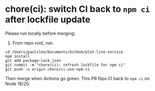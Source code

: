# chore(ci): switch CI back to `npm ci` after lockfile update

Please run locally before merging:

1. From repo root, run:

```
cd /Users/paulslee/Documents/GitHub/plot-lite-service
npm install
git add package-lock.json
git commit -m "chore(ci): refresh lockfile for npm ci"
git push -u origin chore/ci-use-npm-ci
```

Then merge when Actions go green. This PR flips CI back to `npm ci` on Node 18/20.
